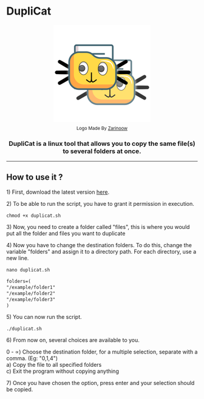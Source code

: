 # DupliCat

<p align="center">
  <a href="https://github.com/Zarinoow/DupliCat">
    <img src="favicon.png" alt="DupliCat Logo" height="256">
  </a>
  <br/>
  <sub>Logo Made By <a href="https://github.com/Zarinoow">Zarinoow</a></sub>
</p>

<h3 align="center">DupliCat is a linux tool that allows you to copy the same file(s) to several folders at once.</h3>
<hr/>

## How to use it ?

<p>1) First, download the latest version <a href="https://github.com/Zarinoow/DupliCat/releases/latest/">here</a>.</p>
<p>2) To be able to run the script, you have to grant it permission in execution.</p>

```
chmod +x duplicat.sh
```
<p>3) Now, you need to create a folder called "files", this is where you would put all the folder and files you want to duplicate</p>

<p>4) Now you have to change the destination folders. To do this, change the variable "folders" and assign it to a directory path. For each directory, use a new line.</p>

```
nano duplicat.sh
```

```
folders=(
"/example/folder1"
"/example/folder2"
"/example/folder3"
)
```

<p>5) You can now run the script.</p>

```
./duplicat.sh
```

<p>6) From now on, several choices are available to you.</p>
<p>0 - ∝) Choose the destination folder, for a multiple selection, separate with a comma. (Eg: "0,1,4")
  </br>a) Copy the file to all specified folders
  </br>c) Exit the program without copying anything
</p>

<p>7) Once you have chosen the option, press enter and your selection should be copied.</p>
